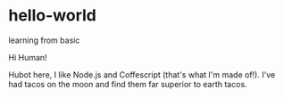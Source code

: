 # hello-world
learning from basic

Hi Human!

Hubot here, I like Node.js and Coffescript (that's what I'm made of!).
I've had tacos on the moon and find them far superior to earth tacos.
